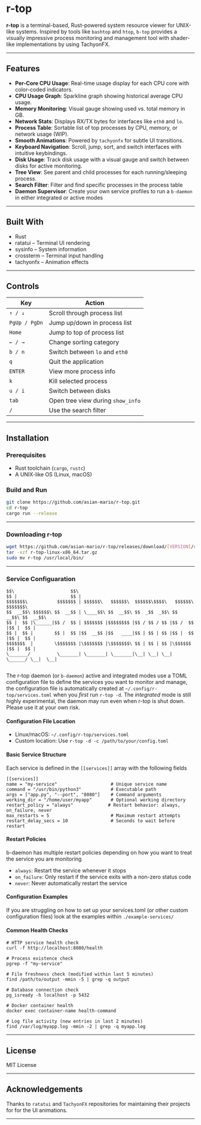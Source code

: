 # r-top

**r-top** is a terminal-based, Rust-powered system resource viewer for UNIX-like systems. Inspired by tools like `bashtop` and `htop`, `b-top` provides a visually impressive process monitoring and management tool with shader-like implementations by using TachyonFX.

---

## Features

- **Per-Core CPU Usage**: Real-time usage display for each CPU core with color-coded indicators.
- **CPU Usage Graph**: Sparkline graph showing historical average CPU usage.
- **Memory Monitoring**: Visual gauge showing used vs. total memory in GB.
- **Network Stats**: Displays RX/TX bytes for interfaces like `eth0` and `lo`.
- **Process Table**: Sortable list of top processes by CPU, memory, or network usage (WIP).
- **Smooth Animations**: Powered by `tachyonfx` for subtle UI transitions.
- **Keyboard Navigation**: Scroll, jump, sort, and switch interfaces with intuitive keybindings.
- **Disk Usage**: Track disk usage with a visual gauge and switch between disks for active monitoring.
- **Tree View**: See parent and child processes for each running/sleeping process.
- **Search Filter**: Filter and find specific processes in the process table
- **Daemon Supervisor**: Create your own service profiles to run a `b-daemon` in either integrated or active modes


---

## Built With

- Rust
- ratatui – Terminal UI rendering
- sysinfo – System information
- crossterm – Terminal input handling
- tachyonfx – Animation effects

---

## Controls

| Key             | Action                          |
|----------------|----------------------------------|
| `↑ / ↓`        | Scroll through process list      |
| `PgUp / PgDn`  | Jump up/down in process list     |
| `Home`         | Jump to top of process list      |
| `← / →`        | Change sorting category          |
| `b / n`        | Switch between `lo` and `eth0`   |
| `q`            | Quit the application             |
| `ENTER`        | View more process info           |
| `k`            | Kill selected process            |
| `u / i`        | Switch between disks             |
| `tab`          | Open tree view during `show_info`|
| `/`            | Use the search filter            |
---

## Installation

### Prerequisites

- Rust toolchain (`cargo`, `rustc`)
- A UNIX-like OS (Linux, macOS)

### Build and Run

```bash
git clone https://github.com/asian-mario/r-top.git
cd r-top
cargo run --release
```

---
### Downloading r-top
```bash
wget https://github.com/asian-mario/r-top/releases/download/[VERSION]/r-top-linux-x86_64.tar.gz
tar -xzf r-top-linux-x86_64.tar.gz
sudo mv r-top /usr/local/bin/

```
---
### Service Configuaration
```
$$\                     $$\                                                       
$$ |                    $$ |                                                      
$$$$$$$\           $$$$$$$ | $$$$$$\   $$$$$$\  $$$$$$\$$$$\   $$$$$$\  $$$$$$$\  
$$  __$$\ $$$$$$\ $$  __$$ | \____$$\ $$  __$$\ $$  _$$  _$$\ $$  __$$\ $$  __$$\ 
$$ |  $$ |\______|$$ /  $$ | $$$$$$$ |$$$$$$$$ |$$ / $$ / $$ |$$ /  $$ |$$ |  $$ |
$$ |  $$ |        $$ |  $$ |$$  __$$ |$$   ____|$$ | $$ | $$ |$$ |  $$ |$$ |  $$ |
$$$$$$$  |        \$$$$$$$ |\$$$$$$$ |\$$$$$$$\ $$ | $$ | $$ |\$$$$$$  |$$ |  $$ |
\_______/          \_______| \_______| \_______|\__| \__| \__| \______/ \__|  \__|
                                                                                  
```                                                                                  
                                                                                  

The r-top daemon (or `b-daemon`) active and integrated modes use a TOML configuration file to define the services you want to monitor and manage, the configuration file is automatically created at `~/.config/r-top/services.toml` when you *first* run `r-top -d`. The *integrated* mode is still highly experimental, the daemon may run even when r-top is shut down. Please use it at your own risk.

#### Configuration File Location
- Linux/macOS: `~/.config/r-top/services.toml`
- Custom location: Use `r-top -d -c /path/to/your/config.toml`

#### Basic Service Structure
Each service is defined in the `[[services]]` array with the following fields
```
[[services]]
name = "my-service"                    # Unique service name
command = "/usr/bin/python3"           # Executable path
args = ["app.py", "--port", "8080"]    # Command arguments
working_dir = "/home/user/myapp"       # Optional working directory
restart_policy = "always"             # Restart behavior: always, on_failure, never
max_restarts = 5                       # Maximum restart attempts
restart_delay_secs = 10                # Seconds to wait before restart
```
#### Restart Policies
b-daemon has multiple restart policies depending on how you want to treat the service you are monitoring
- `always`: Restart the service whenever it stops
- `on_failure`: Only restart if the service exits with a non-zero status code
- `never`: Never automatically restart the service

#### Configuration Examples
If you are struggling on how to set up your services.toml (or other custom configuration files) look at the examples within `./example-services/`

#### Common Health Checks
```
# HTTP service health check
curl -f http://localhost:8080/health

# Process existence check
pgrep -f "my-service"

# File freshness check (modified within last 5 minutes)
find /path/to/output -mmin -5 | grep -q output

# Database connection check
pg_isready -h localhost -p 5432

# Docker container health
docker exec container-name health-command

# Log file activity (new entries in last 2 minutes)
find /var/log/myapp.log -mmin -2 | grep -q myapp.log
```

---

## License

MIT License

---

## Acknowledgements

Thanks to `ratatui` and `TachyonFX` repositories for maintaining their projects for for the UI animations.

---